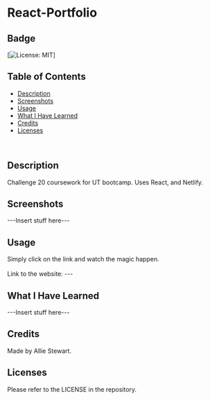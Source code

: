 # React-Portfolio

## Badge
[![License: MIT](https://img.shields.io/badge/License-MIT-yellow.svg)]
</br>

## Table of Contents
- [Description](#description)
- [Screenshots](#screenshots)
- [Usage](#usage)
- [What I Have Learned](#what-i-have-learned)
- [Credits](#credits)
- [Licenses](#licenses)
</br>

## Description
Challenge 20 coursework for UT bootcamp. Uses React, and Netlify.

## Screenshots
---Insert stuff here---

## Usage
Simply click on the link and watch the magic happen. </br>  
Link to the website: --- </br>

## What I Have Learned
---Insert stuff here---

## Credits
Made by Allie Stewart. </br>

## Licenses
Please refer to the LICENSE in the repository. </br>